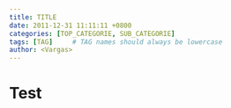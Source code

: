```yaml
---
title: TITLE
date: 2011-12-31 11:11:11 +0800
categories: [TOP_CATEGORIE, SUB_CATEGORIE]
tags: [TAG]     # TAG names should always be lowercase
author: <Vargas>
---
```


# Test